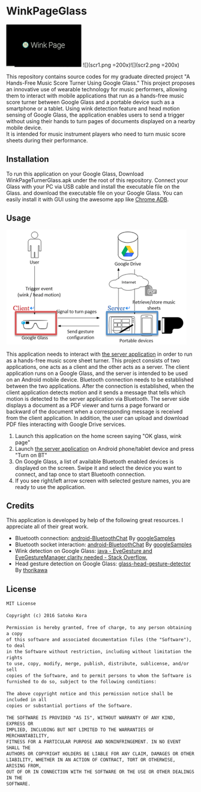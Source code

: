 # WinkPageGlass
<img src="scr1.png" width="200">
![](scr1.png =200x)![](scr2.png =200x)

This repository contains source codes for my graduate directed project "A Hands-Free Music Score Turner Using Google Glass."
This project proposes an innovative use of wearable technology for music performers, 
allowing them to interact with mobile applications that run as a hands-free music score turner 
between Google Glass and a portable device such as a smartphone or a tablet. 
Using wink detection feature and head motion sensing of Google Glass, 
the application enables users to send a trigger without using their hands to turn pages of documents displayed on a nearby mobile device.  
It is intended for music instrument players who need to turn music score sheets during their performance. 


## Installation

To run this application on your Google Glass, Download WinkPageTurnerGlass.apk under the root of this repository.
Connect your Glass with your PC via USB cable and install the executable file on the Glass.
and download the executable file on your Google Glass. You can easily install it with GUI using the awesome app like [Chrome ADB](https://chrome.google.com/webstore/detail/chromeadb/fhdoijgfljahinnpbolfdimpcfoicmnm).

## Usage

![](scr3.png)

This application needs to interact with [the server application](https://github.com/satokora/WinkPageServer) 
in order to run as a hands-free music score sheet turner. This project consists of two applications, 
one acts as a client and the other acts as a server. The client application runs on a Google Glass, 
and the server is intended to be used on an Android mobile device. Bluetooth connection needs to be established 
between the two applications. After the connection is established, 
when the client application detects motion and it sends a message that tells which motion is detected to the server application 
via Bluetooth. The server side displays a document as a PDF viewer and turns a page forward or backward of the document 
when a corresponding message is received from the client application.  In addition, the user can upload and download PDF files 
interacting with Google Drive services.

1. Launch this application on the home screen saying "OK glass, wink page"
2. Launch [the server application](https://github.com/satokora/WinkPageServer) on Android phone/tablet device and press "Turn on BT"
3. On Google Glass, a list of available Bluetooth enabled devices is displayed on the screen. Swipe it and select the device you want to connect,
and tap once to start Bluetooth connection.
4. If you see right/left arrow screen with selected gesture names, you are ready to use the application.


## Credits

This application is developed by help of the following great resources.
I appreciate all of their great work.

* Bluetooth connection: [android-BluetoothChat](https://github.com/googlesamples/android-BluetoothChat) By [googleSamples](https://github.com/googlesamples)
* Bluetooth socket interaction: [android-BluetoothChat](https://github.com/googlesamples/android-BluetoothChat) By [googleSamples](https://github.com/googlesamples)
* Wink detection on Google Glass: [java - EyeGesture and EyeGestureManager clarity needed - Stack Overflow.](http://stackoverflow.com/questions/27405858/eyegesture-and-eyegesturemanager-clarity-needed)
* Head gesture detection on Google Glass: [glass-head-gesture-detector](https://github.com/thorikawa/glass-head-gesture-detector) By [thorikawa](https://github.com/thorikawa)

## License
```
MIT License

Copyright (c) 2016 Satoko Kora

Permission is hereby granted, free of charge, to any person obtaining a copy
of this software and associated documentation files (the "Software"), to deal
in the Software without restriction, including without limitation the rights
to use, copy, modify, merge, publish, distribute, sublicense, and/or sell
copies of the Software, and to permit persons to whom the Software is
furnished to do so, subject to the following conditions:

The above copyright notice and this permission notice shall be included in all
copies or substantial portions of the Software.

THE SOFTWARE IS PROVIDED "AS IS", WITHOUT WARRANTY OF ANY KIND, EXPRESS OR
IMPLIED, INCLUDING BUT NOT LIMITED TO THE WARRANTIES OF MERCHANTABILITY,
FITNESS FOR A PARTICULAR PURPOSE AND NONINFRINGEMENT. IN NO EVENT SHALL THE
AUTHORS OR COPYRIGHT HOLDERS BE LIABLE FOR ANY CLAIM, DAMAGES OR OTHER
LIABILITY, WHETHER IN AN ACTION OF CONTRACT, TORT OR OTHERWISE, ARISING FROM,
OUT OF OR IN CONNECTION WITH THE SOFTWARE OR THE USE OR OTHER DEALINGS IN THE
SOFTWARE.
```
